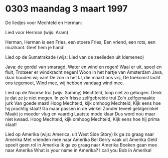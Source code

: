 # 0303 maandag 3 maart 1997
De liedjes voor Mechteld en Herman:

Lied voor Herman (wijs: Aram)

Herman, Herman is een Fries, een stoere Fries,
Een vriend, een rots, een muzikant. Geef hem je hand!

Lied op de Sumatrakade (wijs: Lied van de zeelieden uit Idemeneo)

Java: de gordel van smaragd,
Water en wind en regen!
Waai er uit, speel en fluit,
Trotseer er windkracht negen!
Woon in het hartje van Amsterdam
Java, daar houden wij van!
De zon in het IJ, die maakt ons vrij,
De toekomst lacht ons tegemoet,
Wind mee, wij hebben vandaag wind mee.

Lied op de Noorse trui (wijs: Sammy)
Mechteld, loop niet zo gebogen.
Denk je dat ze je niet mogen.
In zo’n frisse zelfgebreide trui
Zo’n zelfgemaakte jurk
Van goede maat!
Hoog Mechteld, kijk omhoog Mechteld,
Kijk eens hoe hij prachtig staat!
Ga maar passen in de winkel
Zonder teveel geldgerinkel
Maakt je moeder vlug en vaardig
Laatste mode klaar
Dus word nou  maar niet kwaad.
Hoog Mechteld, kijk omhoog Mechteld,
Kijk eens hoe hij prima staat!

Lied op Amerika (wijs: America, uit West Side Story)
Ik ga zo graag naar Amerika
Met vrienden mee naar Amerika
Bel Gerry vaak uit Amerika
Geld speelt geen rol in Amerika
Ik ga zo graag naar Amerika
Boeken gaan mee naar Amerika
What is your name in Amerika?
I call you Bob in Amerika!

